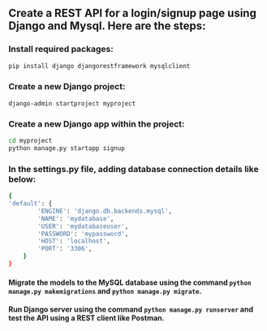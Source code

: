 ## Create a REST API for a login/signup page using Django and Mysql. Here are the steps:

### Install required packages:

```sh
pip install django djangorestframework mysqlclient
```

### Create a new Django project:

`django-admin startproject myproject`

### Create a new Django app within the project:

```sh
cd myproject
python manage.py startapp signup
```

### In the settings.py file, adding database connection details like below:

```sh
{
'default': {
        'ENGINE': 'django.db.backends.mysql',
        'NAME': 'mydatabase',
        'USER': 'mydatabaseuser',
        'PASSWORD': 'mypassword',
        'HOST': 'localhost',
        'PORT': '3306',
    }
}
```

#### Migrate the models to the MySQL database using the command `python manage.py makemigrations` and `python manage.py migrate`.

#### Run Django server using the command `python manage.py runserver` and test the API using a REST client like Postman.
